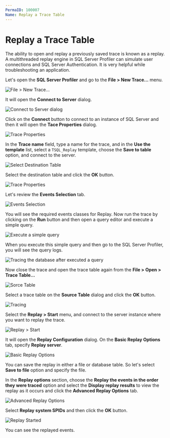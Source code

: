 ```yaml
---
PermaID: 100007
Name: Replay a Trace Table
---
```


# Replay a Trace Table

The ability to open and replay a previously saved trace is known as a replay. A multithreaded replay engine in SQL Server Profiler can simulate user connections and SQL Server Authentication. It is very helpful while troubleshooting an application.

Let's open the **SQL Server Profiler** and go to the **File > New Trace...** menu.

<img src="images/replay-a-trace-table-1.png" alt="File > New Trace...">

It will open the **Connect to Server** dialog.

<img src="images/replay-a-trace-table-2.png" alt="Connect to Server dialog">

Click on the **Connect** button to connect to an instance of SQL Server and then it will open the **Tace Properties** dialog. 

<img src="images/replay-a-trace-table-3.png" alt="Trace Properties">

In the **Trace name** field, type a name for the trace, and in the **Use the template** list, select a `TSQL_Replay` template, choose the **Save to table** option, and connect to the server.

<img src="images/replay-a-trace-table-4.png" alt="Select Destination Table">

Select the destination table and click the **OK** button.

<img src="images/replay-a-trace-table-5.png" alt="Trace Properties">

Let's review the **Events Selection** tab.

<img src="images/replay-a-trace-table-6.png" alt="Events Selection">

You will see the required events classes for Replay. Now run the trace by clicking on the **Run** button and then open a query editor and execute a simple query.

<img src="images/replay-a-trace-table-7.png" alt="Execute a simple query">

When you execute this simple query and then go to the SQL Server Profiler, you will see the query logs.

<img src="images/replay-a-trace-table-8.png" alt="Tracing the database after executed a query">

Now close the trace and open the trace table again from the **File > Open > Trace Table...**

<img src="images/replay-a-trace-table-9.png" alt="Sorce Table">

Select a trace table on the **Source Table** dialog and click the **OK** button.

<img src="images/replay-a-trace-table-10.png" alt="Tracing">

Select the **Replay > Start** menu, and connect to the server instance where you want to replay the trace.

<img src="images/replay-a-trace-table-11.png" alt="Replay > Start">

It will open the **Replay Configuration** dialog. On the **Basic Replay Options** tab, specify **Replay server**.

<img src="images/replay-a-trace-table-12.png" alt="Basic Replay Options">

You can save the replay in either a file or database table. So let's select **Save to file** option and specify the file. 

In the **Replay options** section, choose the **Replay the events in the order they were traced** option and select the **Display replay results** to view the replay as it occurs and click the **Advanced Replay Options** tab.

<img src="images/replay-a-trace-table-13.png" alt="Advanced Replay Options">

Select **Replay system SPIDs** and then click the **OK** button.

<img src="images/replay-a-trace-table-14.png" alt="Replay Started">

You can see the replayed events.
